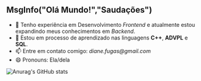 ## MsgInfo("Olá Mundo!","Saudações")

- 🔭 Tenho experiência em Desenvolvimento _Frontend_ e atualmente estou expandindo meus conhecimentos em _Backend_.
- 🌱 Estou em processo de aprendizado nas linguagens **C++**, **ADVPL** e **SQL**.
- 📫 Entre em contato comigo: _diane.fugas@gmail.com_
- 😄 Pronouns: Ela/dela

![Anurag's GitHub stats](https://github-readme-stats.vercel.app/api?username=diane-fugas&show_icons=true&theme=transparent)
